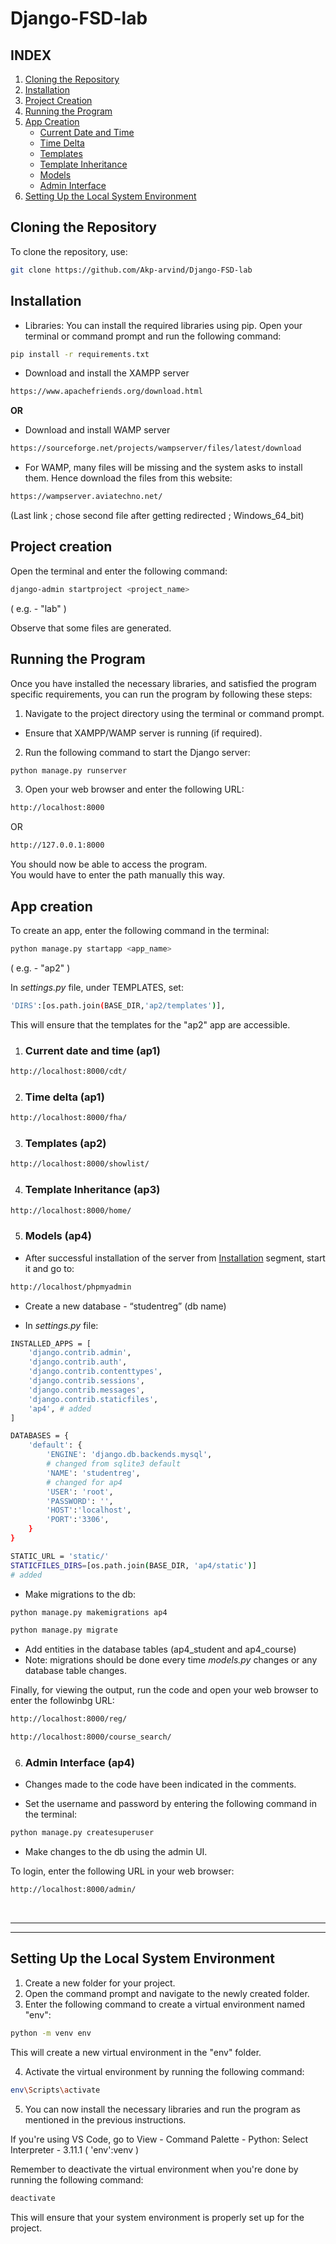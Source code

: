# Django-FSD-lab

## INDEX
1. [Cloning the Repository](#cloning-the-repository)
2. [Installation](#installation)
3. [Project Creation](#project-creation)
4. [Running the Program](#running-the-program)
5. [App Creation](#app-creation)
    - [Current Date and Time](#current-date-and-time-ap1)
    - [Time Delta](#time-delta-ap1)
    - [Templates](#templates-ap2)
    - [Template Inheritance](#template-inheritance-ap3)
    - [Models](#models-ap4)
    - [Admin Interface](#admin-interface-ap4)
6. [Setting Up the Local System Environment](#setting-up-the-local-system-environment)

## Cloning the Repository

To clone the repository, use:

```bash
git clone https://github.com/Akp-arvind/Django-FSD-lab
```

## Installation

 - Libraries: You can install the required libraries using pip. Open your terminal or command prompt and run the following command:

```bash
pip install -r requirements.txt
```

 - Download and install the XAMPP server
```bash
https://www.apachefriends.org/download.html
```

**OR**

 - Download and install WAMP server
```bash
https://sourceforge.net/projects/wampserver/files/latest/download
```
 - For WAMP, many files will be missing and the system asks to install them. Hence download the files from this website:
```bash
https://wampserver.aviatechno.net/
```
(Last link ; chose second file after getting redirected ; Windows_64_bit) <br>

## Project creation

Open the terminal and enter the following command:
```bash
django-admin startproject <project_name>
```
( e.g. - "lab" )

Observe that some files are generated.

## Running the Program

Once you have installed the necessary libraries, and satisfied the program specific requirements, you can run the program by following these steps:

1. Navigate to the project directory using the terminal or command prompt.
- Ensure that XAMPP/WAMP server is running (if required).
2. Run the following command to start the Django server:

```bash
python manage.py runserver
```

3. Open your web browser and enter the following URL:

```bash
http://localhost:8000
```
OR
```bash
http://127.0.0.1:8000
```

You should now be able to access the program. <br>
You would have to enter the path manually this way.

## App creation

To create an app, enter the following command in the terminal:
```bash
python manage.py startapp <app_name>
```
( e.g. -  "ap2" )

In _settings.py_ file, under TEMPLATES, set:
```bash
'DIRS':[os.path.join(BASE_DIR,'ap2/templates')],
```
This will ensure that the templates for the "ap2" app are accessible.


1. ### Current date and time (ap1)
```bash
http://localhost:8000/cdt/
```
2. ### Time delta (ap1)
```bash
http://localhost:8000/fha/
```
3. ### Templates (ap2)
```bash
http://localhost:8000/showlist/
```
4. ### Template Inheritance (ap3)
```bash
http://localhost:8000/home/
```
5. ### Models (ap4)

 - After successful installation of the server from [Installation](#installation) segment, start it and go to:
```bash
http://localhost/phpmyadmin
```
 - Create a new database - “studentreg” (db name)

 - In _settings.py_ file:
```bash
INSTALLED_APPS = [
    'django.contrib.admin',
    'django.contrib.auth',
    'django.contrib.contenttypes',
    'django.contrib.sessions',
    'django.contrib.messages',
    'django.contrib.staticfiles',
    'ap4', # added
]
```
```bash 
DATABASES = {
    'default': {
        'ENGINE': 'django.db.backends.mysql', 
        # changed from sqlite3 default
        'NAME': 'studentreg', 
        # changed for ap4
        'USER': 'root', 
        'PASSWORD': '', 
        'HOST':'localhost', 
        'PORT':'3306',
    }
}
```
```bash
STATIC_URL = 'static/'
STATICFILES_DIRS=[os.path.join(BASE_DIR, 'ap4/static')] 
# added
```
 - Make migrations to the db:
```bash
python manage.py makemigrations ap4
```
```bash
python manage.py migrate
```
 - Add entities in the database tables (ap4_student and ap4_course)
 - Note: migrations should be done every time _models.py_ changes or any database table changes.

Finally, for viewing the output, run the code and open your web browser to enter the followinbg URL:
```bash
http://localhost:8000/reg/
```
```bash
http://localhost:8000/course_search/
```
6. ### Admin Interface (ap4)

 - Changes made to the code have been indicated in the comments.

 - Set the username and password by entering the following command in the terminal:
```bash
python manage.py createsuperuser
```
 - Make changes to the db using the admin UI.

To login, enter the following URL in your web browser:
```bash
http://localhost:8000/admin/
```
<br>
<hr>
<hr>

## Setting Up the Local System Environment

1. Create a new folder for your project.
2. Open the command prompt and navigate to the newly created folder.
3. Enter the following command to create a virtual environment named "env":

```bash
python -m venv env
```

This will create a new virtual environment in the "env" folder.

4. Activate the virtual environment by running the following command:

```bash
env\Scripts\activate
```

5. You can now install the necessary libraries and run the program as mentioned in the previous instructions.

If you're using VS Code, go to View - Command Palette - Python: Select Interpreter - 3.11.1 ( 'env':venv )

Remember to deactivate the virtual environment when you're done by running the following command:

```bash
deactivate
```

This will ensure that your system environment is properly set up for the project.
